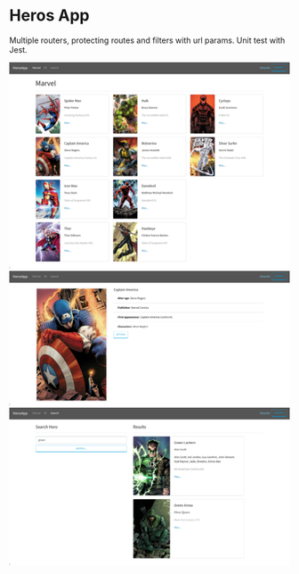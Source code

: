 # Heros App

Multiple routers, protecting routes and filters with url params. Unit test with Jest.

![](./docs/screenshot.png)
![](./docs/hero-screen.png)
![](./docs/search-screen.png)
